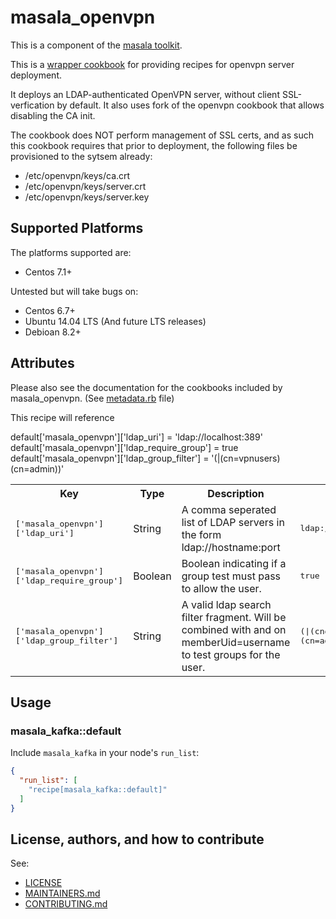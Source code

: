 # masala_openvpn

This is a component of the [masala toolkit](https://github.com/PaytmLabs/masala).

This is a [wrapper cookbook](http://blog.vialstudios.com/the-environment-cookbook-pattern/#thewrappercookbook) for providing recipes for openvpn server deployment. 

It deploys an LDAP-authenticated OpenVPN server, without client SSL-verfication by default. It also uses fork of the openvpn cookbook that allows disabling the CA init.

The cookbook does NOT perform management of SSL certs, and as such this cookbook requires that prior to deployment, the following files be provisioned to the sytsem already:

- /etc/openvpn/keys/ca.crt
- /etc/openvpn/keys/server.crt
- /etc/openvpn/keys/server.key

## Supported Platforms

The platforms supported are:
- Centos 7.1+

Untested but will take bugs on:
- Centos 6.7+
- Ubuntu 14.04 LTS (And future LTS releases)
- Debioan 8.2+

## Attributes

Please also see the documentation for the cookbooks included by masala_openvpn. (See [metadata.rb](https://github.com/PaytmLabs/masala_openvpn/blob/develop/metadata.rb) file)

This recipe will reference 

default['masala_openvpn']['ldap_uri']                = 'ldap://localhost:389'
default['masala_openvpn']['ldap_require_group']      = true
default['masala_openvpn']['ldap_group_filter']       = '(|(cn=vpnusers)(cn=admin))'

<table>
  <tr>
    <th>Key</th>
    <th>Type</th>
    <th>Description</th>
    <th>Default</th>
  </tr>
  <tr>
    <td><tt>['masala_openvpn']['ldap_uri']</tt></td>
    <td>String</td>
    <td>A comma seperated list of LDAP servers in the form ldap://hostname:port</td>
    <td><tt>ldap://localhost:389</tt></td>
  </tr>
  <tr>
    <td><tt>['masala_openvpn']['ldap_require_group']</tt></td>
    <td>Boolean</td>
    <td>Boolean indicating if a group test must pass to allow the user.</td>
    <td><tt>true</tt></td>
  </tr>
  <tr>
    <td><tt>['masala_openvpn']['ldap_group_filter']</tt></td>
    <td>String</td>
    <td>A valid ldap search filter fragment. Will be combined with and on memberUid=username to test groups for the user.</td>
    <td><tt>(|(cn=vpnusers)(cn=admin))</tt></td>
  </tr>
</table>

## Usage

### masala_kafka::default

Include `masala_kafka` in your node's `run_list`:

```json
{
  "run_list": [
    "recipe[masala_kafka::default]"
  ]
}
```

## License, authors, and how to contribute

See:
- [LICENSE](https://github.com/PaytmLabs/masala_kafka/blob/develop/LICENSE)
- [MAINTAINERS.md](https://github.com/PaytmLabs/masala_kafka/blob/develop/MAINTAINERS.md)
- [CONTRIBUTING.md](https://github.com/PaytmLabs/masala_kafka/blob/develop/CONTRIBUTING.md)

